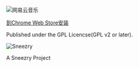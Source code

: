 ![网易云音乐](http://s2.music.126.net/style/web2/img/down/banner-pc.png?df7693b0261b92069f2d262da57e1860)

[到Chrome Web Store安装](https://chrome.google.com/webstore/detail/%E7%BD%91%E6%98%93%E4%BA%91%E9%9F%B3%E4%B9%90unofficial/delggbphnbdcabagfomdehlcjcjgagje)

Published under the GPL Licencse(GPL v2 or later).

![Sneezry](http://sneezry.com/images/turtle.jpg)

A Sneezry Project

